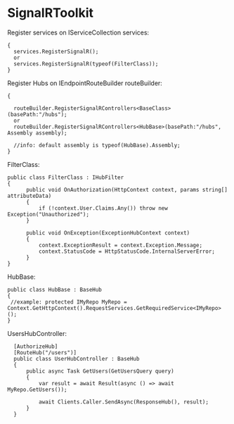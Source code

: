 # SignalRToolkit

Register services on  IServiceCollection services:
```
{
  services.RegisterSignalR();
  or 
  services.RegisterSignalR(typeof(FilterClass));
}
```

Register Hubs on  IEndpointRouteBuilder routeBuilder:
```
{

  routeBuilder.RegisterSignalRControllers<BaseClass>(basePath:"/hubs");
  or
  routeBuilder.RegisterSignalRControllers<HubBase>(basePath:"/hubs", Assembly assembly);
  
  //info: default assembly is typeof(HubBase).Assembly;
}
```
  
  FilterClass:
  ```
  public class FilterClass : IHubFilter 
  {
        public void OnAuthorization(HttpContext context, params string[] attributeData)
        {
            if (!context.User.Claims.Any()) throw new Exception("Unauthorized");
        }

        public void OnException(ExceptionHubContext context)
        {
            context.ExceptionResult = context.Exception.Message;
            context.StatusCode = HttpStatusCode.InternalServerError;
        }
  }
  ```
  HubBase:
  ```
  public class HubBase : BaseHub
  {
   //example: protected IMyRepo MyRepo = Context.GetHttpContext().RequestServices.GetRequiredService<IMyRepo>();
  }
  ```
  UsersHubController:
  ```  
    [AuthorizeHub]
    [RouteHub("/users")]
    public class UserHubController : BaseHub
    {
        public async Task GetUsers(GetUsersQuery query)
        {
            var result = await Result(async () => await MyRepo.GetUsers());
           
            await Clients.Caller.SendAsync(ResponseHub(), result);
        }
    }
  ```

